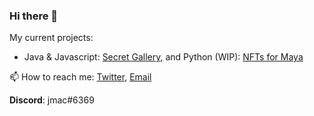 ### Hi there 👋

My current projects:

- Java & Javascript: [Secret Gallery](https://github.com/joelmce/secret-gallery/), and Python (WIP): [NFTs for Maya](https://github.com/joelmce/maya-script/)

📫 How to reach me: 
[Twitter](https://twitter.com/joelousgg/), [Email](mailto:joelous.mac@gmail.com/)

**Discord**: jmac#6369



<!--
**joelmce/joelmce** is a ✨ _special_ ✨ repository because its `README.md` (this file) appears on your GitHub profile.

Here are some ideas to get you started:

- 🔭 I’m currently working on ...
- 🌱 I’m currently learning ...
- 👯 I’m looking to collaborate on ...
- 🤔 I’m looking for help with ...
- 💬 Ask me about ...
- 📫 How to reach me: ...
- 😄 Pronouns: ...
- ⚡ Fun fact: ...
-->
